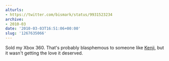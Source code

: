 ```yaml
---
alturls:
- https://twitter.com/bismark/status/9931523234
archive:
- 2010-03
date: '2010-03-03T16:51:06+00:00'
slug: '1267635066'
---
```


Sold my Xbox 360.  That's probably blasphemous to someone like [Kenji](https://twitter.com/LateNightHunter), but it wasn't getting the love it deserved.

